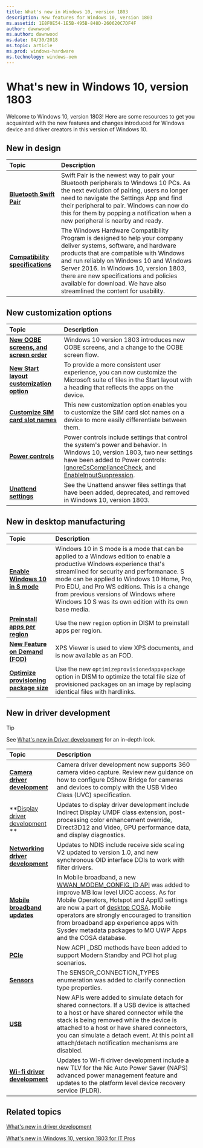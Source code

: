 ```yaml
---
title: What's new in Windows 10, version 1803
description: New features for Windows 10, version 1803
ms.assetid: 1E8F0E54-1E5B-495B-848D-260620C7DF4F
author: dawnwood
ms.author: dawnwood
ms.date: 04/30/2018
ms.topic: article
ms.prod: windows-hardware
ms.technology: windows-oem
---
```

# What's new in Windows 10, version 1803

Welcome to Windows 10, version 1803! Here are some resources to get you acquainted with the new features and changes introduced for Windows device and driver creators in this version of Windows 10.

## New in design

| Topic                                      | Description                                                                                             |
|:-------------------------------------------|:--------------------------------------------------------------------------------------------------------|
| **[Bluetooth Swift Pair](https://docs.microsoft.com/en-us/windows-hardware/design/component-guidelines/bluetooth-swift-pair)**                   | Swift Pair is the newest way to pair your Bluetooth peripherals to Windows 10 PCs. As the next evolution of pairing, users no longer need to navigate the Settings App and find their peripheral to pair. Windows can now do this for them by popping a notification when a new peripheral is nearby and ready.  |
| **[Compatibility specifications](https://docs.microsoft.com/en-us/windows-hardware/design/compatibility/whcp-specifications-policies)**           | The Windows Hardware Compatibility Program is designed to help your company deliver systems, software, and hardware products that are compatible with Windows and run reliably on Windows 10 and Windows Server 2016. In Windows 10, version 1803, there are new specifications and policies available for download. We have also streamlined the content for usability.     |

## New customization options

| Topic                                      | Description                                                                                             |
|:-------------------------------------------|:--------------------------------------------------------------------------------------------------------|
| **[New OOBE screens, and screen order](https://docs.microsoft.com/windows-hardware/customize/desktop/customize-oobe)**     | Windows 10 version 1803 introduces new OOBE screens, and a change to the OOBE screen flow.    |
| **[New Start layout customization option](https://docs.microsoft.com/windows-hardware/customize/desktop/customize-start-layout)**  | To provide a more consistent user experience, you can now customize the Microsoft suite of tiles in the Start layout with a heading that reflects the apps on the device.    |
| **[Customize SIM card slot names](https://docs.microsoft.com/windows-hardware/customize/desktop/customize-sim-card-slot-names)**          | This new customization option enables you to customize the SIM card slot names on a device to more easily differentiate between them.  |
| **[Power controls](https://docs.microsoft.com/windows-hardware/customize/power-settings/power-controls)**                         | Power controls include settings that control the system's power and behavior. In Windows 10, version 1803, two new settings have been added to Power controls: [IgnoreCsComplianceCheck](https://docs.microsoft.com/windows-hardware/customize/power-settings/power-controls-ignorecscompliancecheck), and [EnableInputSuppression](https://docs.microsoft.com/windows-hardware/customize/power-settings/power-controls-enableinputsuppression).  |
| **[Unattend settings](https://docs.microsoft.com/windows-hardware/customize/desktop/unattend/changed-answer-file-settings-for-windows-10-build-1803)**                      | See the Unattend answer files settings that have been added, deprecated, and removed in Windows 10, version 1803.  |

## New in desktop manufacturing

| Topic                                      | Description                                                                                             |
|:-------------------------------------------|:--------------------------------------------------------------------------------------------------------|
| **[Enable Windows 10 in S mode](https://docs.microsoft.com/windows-hardware/manufacture/desktop/windows-10-s-overview)**            | Windows 10 in S mode is a mode that can be applied to a Windows edition to enable a productive Windows experience that's streamlined for security and performanace. S mode can be applied to Windows 10 Home, Pro, Pro EDU, and Pro WS editions. This is a change from previous versions of Windows where Windows 10 S was its own edition with its own base media.                    |
| **[Preinstall apps per region](https://docs.microsoft.com/windows-hardware/manufacture/desktop/preinstall-apps-using-dism)**            | Use the new `region` option in DISM to preinstall apps per region. |
| **[New Feature on Demand (FOD)](https://docs.microsoft.com/windows-hardware/manufacture/desktop/features-on-demand-non-language-fod)**           | XPS Viewer is used to view XPS documents, and is now available as an FOD.                  |
| **[Optimize provisioning package size](https://docs.microsoft.com/windows-hardware/manufacture/desktop/dism-app-package--appx-or-appxbundle--servicing-command-line-options)**    | Use the new `optimizeprovisionedappxpackage` option in DISM to optimize the total file size of provisioned packages on an image by replacing identical files with hardlinks.  |

## New in driver development

> [!Tip]
> See [What's new in Driver development](https://docs.microsoft.com/windows-hardware/drivers/what-s-new-in-driver-development) for an in-depth look.

| Topic                                      | Description                                                                                             |
|:-------------------------------------------|:--------------------------------------------------------------------------------------------------------|
| **[Camera driver development](https://docs.microsoft.com/windows-hardware/drivers/stream/dshow-bridge-implementation-guidance-for-usb-video-class-devices)**              | Camera driver development now supports 360 camera video capture. Review new guidance on how to configure DShow Bridge for cameras and devices to comply with the USB Video Class (UVC) specification.  |
| **[Display driver development](https://docs.microsoft.com/windows-hardware/drivers/what-s-new-in-driver-development#a-href-idversion-1803awhats-new-in-windows-10-version-1803-latest) **             | Updates to display driver development include Indirect Display UMDF class extension, post-processing color enhancement override, Direct3D12 and Video, GPU performance data, and display diagnostics. |
| **[Networking driver development](https://docs.microsoft.com/windows-hardware/drivers/network/receive-side-scaling-version-2-rssv2-in-ndis-6-80)**          | Updates to NDIS include receive side scaling V2 updated to version 1.0, and new synchronous OID interface DDIs to work with filter drivers.  |
| **[Mobile broadband updates](https://docs.microsoft.com/windows-hardware/drivers/mobilebroadband/desktop-cosa-apn-database-settings#desktop-cosa-only-settings)**               | In Mobile broadband, a new [WWAN_MODEM_CONFIG_ID API](https://docs.microsoft.com/windows-hardware/drivers/ddi/content/wwan/ns-wwan-_wwan_modem_config_id) was added to improve MB low level UICC access. As for Mobile Operators, Hotspot and AppID settings are now a part of [desktop COSA](https://docs.microsoft.com/windows-hardware/drivers/mobilebroadband/desktop-cosa-apn-database-settings#desktop-cosa-only-settings). Mobile operators are strongly encouraged to transition from broadband app experience apps with Sysdev metadata packages to MO UWP Apps and the COSA database.    |
| **[PCIe](https://docs.microsoft.com/windows-hardware/drivers/pci/dsd-for-pcie-root-ports)**                                  | New ACPI _DSD methods have been added to support Modern Standby and PCI hot plug scenarios.     |
| **[Sensors](https://docs.microsoft.com/windows-hardware/drivers/ddi/content/sensorsdef/ne-sensorsdef-sensor_connection-types)**                               | The SENSOR_CONNECTION_TYPES enumeration was added to clarify connection type properties.  |
| **[USB](https://docs.microsoft.com/windows-hardware/drivers/ddi/content/ufxclient/nf-ufxclient-ufxdevicenotifyfinalexit)**                                   | New APIs were added to simulate detach for shared connectors. If a USB device is attached to a host or have shared connector while the stack is being removed while the device is attached to a host or have shared connectors, you can simulate a detach event. At this point all attach/detach notification mechanisms are disabled.    |
| **[Wi-fi driver development](https://docs.microsoft.com/windows-hardware/drivers/network/wdi-tlv-os-power-management-features)**              | Updates to Wi-fi driver development include a new TLV for the Nic Auto Power Saver (NAPS) advanced power management feature and updates to the platform level device recovery service (PLDR).    |

## Related topics

[What's new in driver development](https://docs.microsoft.com/windows-hardware/drivers/what-s-new-in-driver-development)

[What's new in Windows 10, version 1803 for IT Pros](https://docs.microsoft.com/windows/whats-new/whats-new-windows-10-version-1803)
